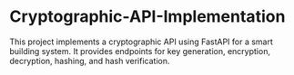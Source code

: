 # Cryptographic-API-Implementation
This project implements a cryptographic API using FastAPI for a smart building system. It provides endpoints for key generation, encryption, decryption, hashing, and hash verification.
